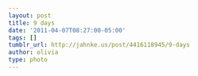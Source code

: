 ```yaml
---
layout: post
title: 9 days
date: '2011-04-07T08:27:00-05:00'
tags: []
tumblr_url: http://jahnke.us/post/4416118945/9-days
author: olivia
type: photo
---
```

